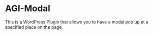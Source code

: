 # AGI-Modal
This is a WordPress Plugin that allows you to have a modal pop up at a specified place on the page.
